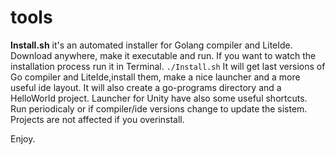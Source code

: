 tools
=====

**Install.sh** it's an automated installer for Golang compiler and LiteIde.
Download anywhere, make it executable and run. If you want to watch the installation process run it in Terminal.
<code>./Install.sh</code>
It will get last versions of Go compiler and LiteIde,install them, make a nice launcher and a more useful ide layout.
It will also create a go-programs directory and a HelloWorld project.
Launcher for Unity have also some useful shortcuts.
Run periodicaly or if compiler/ide versions change to update the sistem. Projects are not affected if you overinstall.

Enjoy.
